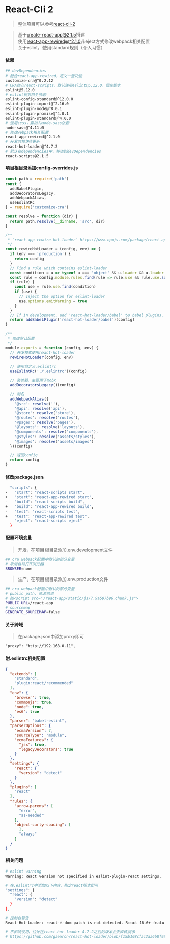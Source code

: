 # React-Cli 2

> 整体项目可以参考[react-cli-2](https://github.com/jekorx/react-cli-2)  

> 基于[create-react-app@2.1.5](https://facebook.github.io/create-react-app/)搭建  
> 使用[react-app-rewired@^2.1.0](https://github.com/timarney/react-app-rewired)非eject方式修改webpack相关配置  
> 关于eslint，使用standard规则（个人习惯）  

#### 依赖

```bash
## devDependencies
# 配合react-app-rewired，定义一些功能
customize-cra@^0.2.12
# CRA核心react-scripts，默认使用eslint@5.12.0，固定版本
eslint@5.12.0
# eslint规则相关依赖
eslint-config-standard@^12.0.0
eslint-plugin-import@^2.16.0
eslint-plugin-node@^8.0.1
eslint-plugin-promise@^4.0.1
eslint-plugin-standard@^4.0.0
# 使用scss，需加入node-sass依赖
node-sass@^4.11.0
# 修改webpack相关配置
react-app-rewired@^2.1.0
# 开发时模块热更新
react-hot-loader@^4.7.2
# 默认在dependencies中，移动到devDependencies
react-scripts@2.1.5
```

#### 项目根目录添加config-overrides.js

```javascript
const path = require('path')
const {
  addBabelPlugin,
  addDecoratorsLegacy,
  addWebpackAlias,
  useEslintRc
} = require('customize-cra')

const resolve = function (dir) {
  return path.resolve(__dirname, 'src', dir)
}

/**
 * `react-app-rewire-hot-loader` https://www.npmjs.com/package/react-app-rewire-hot-loader
 */
const rewireHotLoader = (config, env) => {
  if (env === 'production') {
    return config
  }
  // Find a rule which contains eslint-loader
  const condition = u => typeof u === 'object' && u.loader && u.loader.includes('eslint-loader')
  const rule = config.module.rules.find(rule => rule.use && rule.use.some(condition))
  if (rule) {
    const use = rule.use.find(condition)
    if (use) {
      // Inject the option for eslint-loader
      use.options.emitWarning = true
    }
  }
  // If in development, add 'react-hot-loader/babel' to babel plugins.
  return addBabelPlugin('react-hot-loader/babel')(config)
}

/**
 * 修改默认配置
 */
module.exports = function (config, env) {
  // 开发模式使用react-hot-loader
  rewireHotLoader(config, env)

  // 使用自定义.eslintrc
  useEslintRc('./.eslintrc')(config)

  // 装饰器，主要用于mobx
  addDecoratorsLegacy()(config)

  // 别名
  addWebpackAlias({
    '@src': resolve(''),
    '@api': resolve('api'),
    '@store': resolve('store'),
    '@routes': resolve('routes'),
    '@pages': resolve('pages'),
    '@layouts': resolve('layouts'),
    '@components': resolve('components'),
    '@styles': resolve('assets/styles'),
    '@images': resolve('assets/images')
  })(config)

  // 返回config
  return config
}
```

#### 修改package.json

```bash
  "scripts": {
-   "start": "react-scripts start",
+   "start": "react-app-rewired start",
-   "build": "react-scripts build",
+   "build": "react-app-rewired build",
-   "test": "react-scripts test",
+   "test": "react-app-rewired test",
    "eject": "react-scripts eject"
  }
```

#### 配置环境变量

> 开发，在项目根目录添加.env.development文件  

```bash
## cra webpack配置中默认的部分变量
# 取消自动打开浏览器
BROWSER=none
```

> 生产，在项目根目录添加.env.production文件  

```bash
## cra webpack配置中默认的部分变量
# public path，资源前缀
# 如<script src="/react-app/static/js/7.9a597b96.chunk.js">
PUBLIC_URL=/react-app
# sourcemap
GENERATE_SOURCEMAP=false
```

#### 关于跨域

> 在package.json中添加proxy即可  

```
"proxy": "http://192.168.0.11",
```

#### 附.eslintrc相关配置

```json
{
  "extends": [
    "standard",
    "plugin:react/recommended"
  ],
  "env": {
    "browser": true,
    "commonjs": true,
    "node": true,
    "es6": true
  },
  "parser": "babel-eslint",
  "parserOptions": {
    "ecmaVersion": 7,
    "sourceType": "module",
    "ecmaFeatures": {
      "jsx": true,
      "legacyDecorators": true
    }
  },
  "settings": {
    "react": {
      "version": "detect"
    }
  },
  "plugins": [
    "react"
  ],
  "rules": {
    "arrow-parens": [
      "error",
      "as-needed"
    ],
    "object-curly-spacing": [
      1,
      "always"
    ]
  }
}
```

#### 相关问题

```bash
# eslint warning
Warning: React version not specified in eslint-plugin-react settings. 

# 在.eslintrc中添加以下内容，指定react版本即可
"settings": {
  "react": {
    "version": "detect"
  }
},
```

```bash
# 控制台警告
React-Hot-Loader: react-🔥-dom patch is not detected. React 16.6+ features may not work.

# 不影响使用，估计在react-hot-loader 4.7.2之后的版本会去掉该提示
# https://github.com/gaearon/react-hot-loader/blob/f15b108cfac2aa6b8f98496b1e3103a4ad1c9e9c/src/reactHotLoader.js#L122
```

